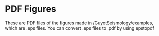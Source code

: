 # PDF Figures

These are PDF files of the figures made in /GuyotSeismology/examples, which are .eps files. You can convert .eps files to .pdf by using epstopdf